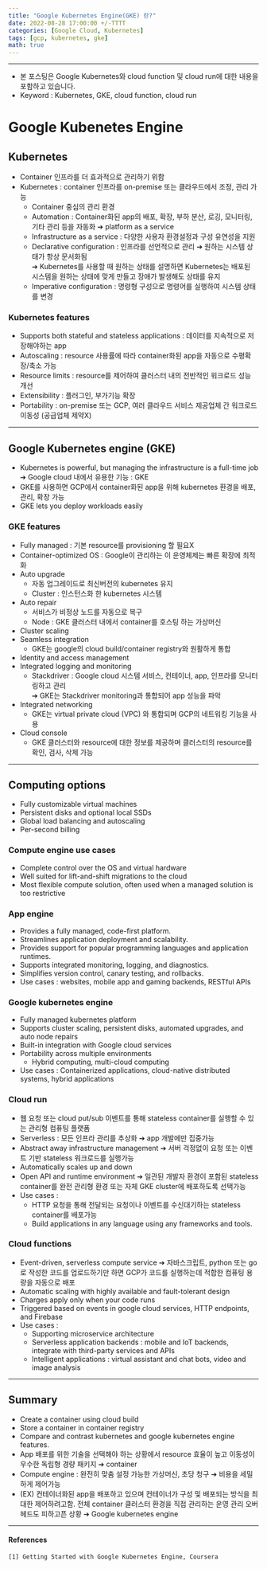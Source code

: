 ```yaml
---
title: "Google Kubernetes Engine(GKE) 란?"
date: 2022-08-28 17:00:00 +/-TTTT
categories: [Google Cloud, Kubernetes]
tags: [gcp, kubernetes, gke]
math: true
---
```




--------------------------

- 본 포스팅은 Google Kubernetes와 cloud function 및 cloud run에 대한 내용을 포함하고 있습니다.
- Keyword : Kubernetes, GKE, cloud function, cloud run



# **Google Kubenetes Engine**
## **Kubernetes**
- Container 인프라를 더 효과적으로 관리하기 위함
- Kubernetes : container 인프라를 on-premise 또는 클라우드에서 조정, 관리 가능
  - Container 중심의 관리 환경
  - Automation : Container화된 app의 배포, 확장, 부하 분산, 로깅, 모니터링, 기타 관리 등을 자동화   ➔ platform as a service
  - Infrastructure as a service : 다양한 사용자 환경설정과 구성 유연성을 지원
  - Declarative configuration : 인프라를 선언적으로 관리 ➔ 원하는 시스템 상태가 항상 문서화됨   
    ➔ Kubernetes를 사용할 때 원하는 상태를 설명하면 Kubernetes는 배포된 시스템을 원하는 상태에 맞게 만들고 장애가 발생해도 상태를 유지
  - Imperative configuration : 명령형 구성으로 명령어를 실행하여 시스템 상태를 변경



### **Kubernetes features**
- Supports both stateful and stateless applications : 데이터를 지속적으로 저장해야하는 app
- Autoscaling : resource 사용률에 따라 container화된 app을 자동으로 수평확장/축소 가능
- Resource limits : resource를 제어하여 클러스터 내의 전반적인 워크로드 성능 개선
- Extensibility : 플러그인, 부가기능 확장
- Portability : on-premise 또는 GCP, 여러 클라우드 서비스 제공업체 간 워크로드 이동성 (공급업체 제약X)


-----------------
## **Google Kubernetes engine (GKE)**
- Kubernetes is powerful, but managing the infrastructure is a full-time job   
➔ Google cloud 내에서 유용한 기능 : GKE
- GKE를 사용하면 GCP에서 container화된 app을 위해 kubernetes 환경을 배포, 관리, 확장 가능
- GKE lets you deploy workloads easily



### **GKE features**
- Fully managed : 기본 resource를 provisioning 할 필요X
- Container-optimized OS : Google이 관리하는 이 운영체제는 빠른 확장에 최적화
- Auto upgrade 
  - 자동 업그레이드로 최신버전의 kubernetes 유지
  - Cluster : 인스턴스화 한 kubernetes 시스템
- Auto repair
  - 서비스가 비정상 노드를 자동으로 복구
  - Node : GKE 클러스터 내에서 container를 호스팅 하는 가상머신
- Cluster scaling
- Seamless integration
  - GKE는 google의 cloud build/container registry와 원활하게 통합
- Identity and access management
- Integrated logging and monitoring
  - Stackdriver : Google cloud 시스템 서비스, 컨테이너, app, 인프라를 모니터링하고 관리   
➔ GKE는 Stackdriver monitoring과 통합되어 app 성능을 파악
- Integrated networking
  - GKE는 virtual private cloud (VPC) 와 통합되며 GCP의 네트워킹 기능을 사용
- Cloud console
  - GKE 클러스터와 resource에 대한 정보를 제공하며 클러스터의 resource를 확인, 검사, 삭제 가능


--------------
## **Computing options**
- Fully customizable virtual machines
- Persistent disks and optional local SSDs
- Global load balancing and autoscaling
- Per-second billing



### **Compute engine use cases**
- Complete control over the OS and virtual hardware
- Well suited for lift-and-shift migrations to the cloud
- Most flexible compute solution, often used when a managed solution is too restrictive



### **App engine**
- Provides a fully managed, code-first platform.
- Streamlines application deployment and scalability.
- Provides support for popular programming languages and application runtimes.
- Supports integrated monitoring, logging, and diagnostics.
- Simplifies version control, canary testing, and rollbacks.
- Use cases : websites, mobile app and gaming backends, RESTful APIs



### **Google kubernetes engine**
- Fully managed kubernetes platform
- Supports cluster scaling, persistent disks, automated upgrades, and auto node repairs
- Built-in integration with Google cloud services
- Portability across multiple environments
  - Hybrid computing, multi-cloud computing
- Use cases : Containerized applications, cloud-native distributed systems, hybrid applications



### **Cloud run**
- 웹 요청 또는 cloud put/sub 이벤트를 통해 stateless container를 실행할 수 있는 관리형 컴퓨팅 플랫폼
- Serverless : 모든 인프라 관리를 추상화 ➔ app 개발에만 집중가능
- Abstract away infrastructure management ➔ 서버 걱정없이 요청 또는 이벤트 기반 stateless 워크로드를 실행가능
- Automatically scales up and down
- Open API and runtime environment ➔ 일관된 개발자 환경이 포함된 stateless container를 완전 관리형 환경 또는 자체 GKE cluster에 배포하도록 선택가능
- Use cases : 
  - HTTP 요청을 통해 전달되는 요청이나 이벤트를 수신대기하는 stateless container를 배포가능
  - Build applications in any language using any frameworks and tools.



### **Cloud functions**
- Event-driven, serverless compute service ➔ 자바스크립트, python 또는 go로 작성한 코드를 업로드하기만 하면 GCP가 코드를 실행하는데 적합한 컴퓨팅 용량을 자동으로 배포
- Automatic scaling with highly available and fault-tolerant design
- Charges apply only when your code runs
- Triggered based on events in google cloud services, HTTP endpoints, and Firebase
- Use cases : 
  - Supporting microservice architecture
  - Serverless application backends : mobile and IoT backends, integrate with third-party services and APIs
  - Intelligent applications : virtual assistant and chat bots, video and image analysis


---------------
## **Summary**
- Create a container using cloud build
- Store a container in container registry
- Compare and contrast kubernetes and google kubernetes engine features.
- App 배포를 위한 기술을 선택해야 하는 상황에서 resource 효율이 높고 이동성이 우수한 독립형 경량 패키지 ➔ container
- Compute engine : 완전히 맞춤 설정 가능한 가상머신, 초당 청구 ➔ 비용을 세밀하게 제어가능
- (EX) 컨테이너화된 app을 배포하고 있으며 컨테이너가 구성 및 배포되는 방식을 최대한 제어하려고함. 전체 container 클러스터 환경을 직접 관리하는 운영 관리 오버헤드도 피하고픈 상황 ➔ Google kubernetes engine




----

#### **References**
```
[1] Getting Started with Google Kubernetes Engine, Coursera
```
